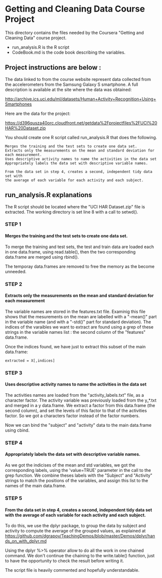# Getting and Cleaning Data Course Project

This directory contains the files needed by the Coursera 
"Getting and Cleaning Data" course project.

- run_analysis.R is the R script 
- CodeBook.md is the code book describing the variables.

## Project instructions are below :

The data linked to from the course website represent data collected from the 
accelerometers from the Samsung Galaxy S smartphone. A full description 
is available at the site where the data was obtained:

http://archive.ics.uci.edu/ml/datasets/Human+Activity+Recognition+Using+Smartphones

Here are the data for the project:

https://d396qusza40orc.cloudfront.net/getdata%2Fprojectfiles%2FUCI%20HAR%20Dataset.zip

 You should create one R script called run_analysis.R that does the following. 

    Merges the training and the test sets to create one data set.
    Extracts only the measurements on the mean and standard deviation for each measurement. 
    Uses descriptive activity names to name the activities in the data set
    Appropriately labels the data set with descriptive variable names. 

    From the data set in step 4, creates a second, independent tidy data set with
    the average of each variable for each activity and each subject.

## run_analysis.R explanations

The R script should be located where the "UCI HAR Dataset.zip" file is extracted.
The working directory is set line 8 with a call to setwd().

### STEP 1
#### Merges the training and the test sets to create one data set.

To merge the training and test sets, the test and train data are loaded each in one data.frame,
using read.table(), then the two corresponding data.frame are merged using rbind().

The temporay data.frames are removed to free the memory as the become unneeded.

### STEP 2
####  Extracts only the measurements on the mean and standard deviation for each measurement

The variable names are stored in the features.txt file. Examinig this file shows that the mesurements on the mean are labelled with a "-mean()" part in the variable name (and with a "-std()" part for standard deviation).
The indices of the varaibles we want to extract are found using a grep of these strings in the variable names list : the second column of the "features" data.frame.

Once the indices found, we have just to extract this subset of the main data.frame:

```
extracted = X[,indices]
```

### STEP 3
####  Uses descriptive activity names to name the activities in the data set

The activities names are loaded from the "activity_labels.txt" file, as a character factor.
The activity variable was previously loaded from the y_*.txt and merged in a y data.frame.
We extract a factor from this data.frame (the second column), and set the levels of this factor to that of the activities factor.
So we got a characters factor instead of the factor numbers.

Now we can bind the "subject" and "activity" data to the main data.frame using cbind.


### STEP 4
####  Appropriately labels the data set with descriptive variable names.

As we got the indicises of the mean and std variables, we got the corresponding labels, using the 'value=TRUE' parameter in the call to the grep function.
We combine theses labels with the "Subject" and "Activity" strings to match the positions of the variables, and assign this list to the names of the main data.frame.


### STEP 5
####  From the data set in step 4, creates a second, independent tidy data set with the average of each variable for each activity and each subject.

To do this, we use the dplyr package, to group the data by subject and activity to compute the average of the grouped values, as explained at
<https://github.com/dgrapov/TeachingDemos/blob/master/Demos/dplyr/hands_on_with_dplyr.md>

Using the dplyr %>% operator allow to do all the work in one chained command.
We don't continue the chaining to the write.table() function, just to have the opportunity to check the result before writing it.


The script file is heavily commented and hopefully understandable.
